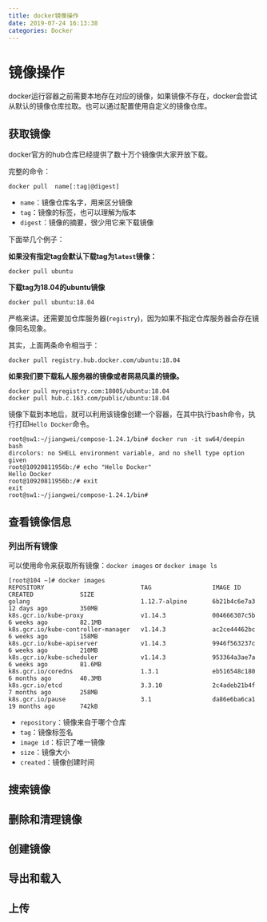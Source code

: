 ```yaml
---
title: docker镜像操作
date: 2019-07-24 16:13:38
categories: Docker
---
```


# 镜像操作

docker运行容器之前需要本地存在对应的镜像，如果镜像不存在，docker会尝试从默认的镜像仓库拉取。也可以通过配置使用自定义的镜像仓库。

## 获取镜像

docker官方的hub仓库已经提供了数十万个镜像供大家开放下载。

完整的命令：

```linux
docker pull  name[:tag|@digest]
```

- `name`：镜像仓库名字，用来区分镜像
- `tag`：镜像的标签，也可以理解为版本
- `digest`：镜像的摘要，很少用它来下载镜像

下面举几个例子：

**如果没有指定tag会默认下载tag为`latest`镜像：**

```linux
docker pull ubuntu
```

**下载tag为18.04的ubuntu镜像**

```linux
docker pull ubuntu:18.04
```

严格来讲。还需要加仓库服务器(`registry`)，因为如果不指定仓库服务器会存在镜像同名现象。

其实，上面两条命令相当于：

```linux
docker pull registry.hub.docker.com/ubuntu:18.04
```

**如果我们要下载私人服务器的镜像或者网易风巢的镜像。**

```linux
docker pull myregistry.com:18005/ubuntu:18.04
docker pull hub.c.163.com/public/ubuntu:18.04
```

镜像下载到本地后，就可以利用该镜像创建一个容器，在其中执行bash命令，执行打印`Hello Docker`命令。

```linux
root@sw1:~/jiangwei/compose-1.24.1/bin# docker run -it sw64/deepin bash
dircolors: no SHELL environment variable, and no shell type option given
root@10920811956b:/# echo "Hello Docker"
Hello Docker
root@10920811956b:/# exit
exit
root@sw1:~/jiangwei/compose-1.24.1/bin# 
```

## 查看镜像信息

### 列出所有镜像

可以使用命令来获取所有镜像：`docker images` or `docker image ls`

```linux
[root@104 ~]# docker images
REPOSITORY                           TAG                 IMAGE ID            CREATED             SIZE
golang                               1.12.7-alpine       6b21b4c6e7a3        12 days ago         350MB
k8s.gcr.io/kube-proxy                v1.14.3             004666307c5b        6 weeks ago         82.1MB
k8s.gcr.io/kube-controller-manager   v1.14.3             ac2ce44462bc        6 weeks ago         158MB
k8s.gcr.io/kube-apiserver            v1.14.3             9946f563237c        6 weeks ago         210MB
k8s.gcr.io/kube-scheduler            v1.14.3             953364a3ae7a        6 weeks ago         81.6MB
k8s.gcr.io/coredns                   1.3.1               eb516548c180        6 months ago        40.3MB
k8s.gcr.io/etcd                      3.3.10              2c4adeb21b4f        7 months ago        258MB
k8s.gcr.io/pause                     3.1                 da86e6ba6ca1        19 months ago       742kB

```

- `repository`：镜像来自于哪个仓库
- `tag`：镜像标签名
- `image id`：标识了唯一镜像
- `size`：镜像大小
- `created`：镜像创建时间

## 搜索镜像

## 删除和清理镜像

## 创建镜像

## 导出和载入

## 上传

